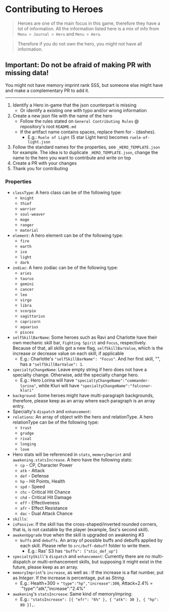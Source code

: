 # Contributing to Heroes

> Heroes are one of the main focus in this game, therefore they have a lot of information. All the information listed here is a mix of info from `Menu > Journal > Hero` and `Menu > Hero`.

> Therefore if you do not own the hero, you might not have all information.

## Important: Do not be afraid of making PR with missing data!

You might not have memory imprint rank SSS, but someone else might have and make a complementary PR to add it.

---

1. Identify a Hero in-game that the json counterpart is missing
    - Or identify a existing one with typo and/or wrong information
2. Create a new json file with the name of the hero
    - Follow the rules stated on `General Contributing Rules` @ repository's root `README.md`
    - If the artifact name contains spaces, replace them for `-` (dashes).
        - E.g.: `Ruele of Light` (5 star Light hero) becomes `ruele-of-light.json`
3. Follow the standard names for the properties, see `_HERO_TEMPLATE.json` for example. The idea is to duplicate `_HERO_TEMPLATE.json`, change the name to the hero you want to contribute and write on top
4. Create a PR with your changes
5. Thank you for contributing

### Properties

-   `classType`: A hero class can be of the following type:
    -   `knight`
    -   `thief`
    -   `warrior`
    -   `soul-weaver`
    -   `mage`
    -   `ranger`
    -   `material`
-   `element`: A hero element can be of the following type:
    -   `fire`
    -   `earth`
    -   `ice`
    -   `light`
    -   `dark`
-   `zodiac`: A hero zodiac can be of the following type:
    -   `aries`
    -   `taurus`
    -   `gemini`
    -   `cancer`
    -   `leo`
    -   `virgo`
    -   `libra`
    -   `scorpio`
    -   `sagittarius`
    -   `capricorn`
    -   `aquarius`
    -   `pisces`
-   `selfSkillBarName`: Some heroes such as Ravi and Charlotte have their own mechanic skill bar, `Fighting Spirit` and `Focus`, respectively. Because of that, all skills got a new flag, `selfSkillBarValue`, which is the increase or decrease value on each skill, if applicable
    -   E.g.: Charlotte's `"selfSkillBarName": "Focus"`. And her first skill, "", has a `"selfSkillBarValue": 1`.
-   `specialtyChangeName`: Leave empty string if hero does not have a specialty change. Otherwise, add the specialty change hero.
    -   E.g.: Hero Lorina will have `"specialtyChangeName":"commander-lorina"`, while Kluri will have `"specialtyChangeName":"falconer-kluri"`
-   `background`: Some heroes might have multi-paragraph backgrounds, therefore, please keep as an array where each paragraph is an array entry.
-   Specialty's `dispatch` and `enhancement`:
-   `relations`: An array of object with the hero and relationType. A hero relationType can be of the following type:
    -   `trust`
    -   `grudge`
    -   `rival`
    -   `longing`
    -   `love`
-   Hero stats will be referenced in `stats`, `memoryImprint` and `awakening.statsIncrease`. A hero have the following stats:
    -   `cp` - CP, Character Power
    -   `atk` - Attack
    -   `def` - Defense
    -   `hp` - Hit Points, Health
    -   `spd` - Speed
    -   `chc` - Critical Hit Chance
    -   `chd` - Critical Hit Damage
    -   `eff` - Effectiveness
    -   `afr` - Effect Resistance
    -   `dac` - Dual Attack Chance
-   `skills`:
-   `isPassive`: If the skill has the cross-shaped/inverted rounded corners, that is, is not castable by the player (example, Sez's second skill).
-   `awakenUpgrade` true when the skill is upgraded on awakening #3
    -   `buffs` and `debuffs`. An array of possible buffs and debuffs applied by each skill. Please refer to `src/buff-debuff` folder to write them.
        -   E.g.: Ras' S3 has `"buffs": ["stic_def_up"]`
-   `specialtySkill`'s `dispatch` and `enhancement`: Currently there are no multi-dispatch or multi-enhancement skills, but supposing it might exist in the future, please keep as an array.
-   `memoryImprint`'s `increase`, as well as : If the increase is a flat number, put as _Integer_. If the increase is percentage, put as _String_.
    -   E.g.: Health+300 = `"type":"hp","increase":300`, Attack+2.4% = `"type":"atk","increase":"2.4%"
-   `awakening`'s `statsIncrease`: Same kind of memoryImpring:
    -   E.g.: `"statsIncrease": [{ "efr": "6%" }, { "atk": 30 }, { "hp": 80 }],`.
